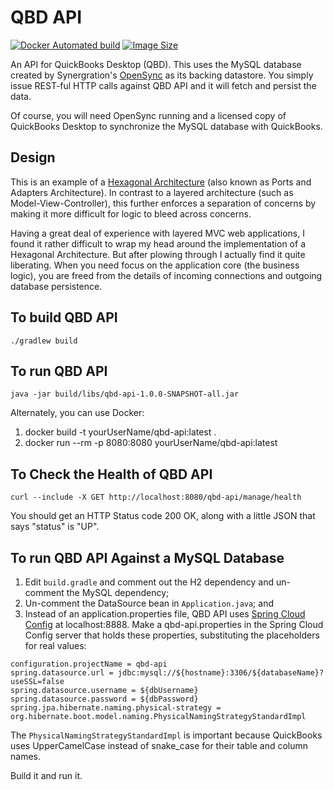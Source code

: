 # QBD API

[![Docker Automated build](https://img.shields.io/docker/automated/bschalme/qbd-api.svg?style=flat-square)](https://hub.docker.com/r/bschalme/qbd-api/builds/)
[![Image Size](https://images.microbadger.com/badges/image/bschalme/qbd-api.svg)](https://microbadger.com/images/bschalme/qbd-api)


An API for QuickBooks Desktop (QBD). This uses the MySQL database created by Synergration's [OpenSync](http://synergration.com/software/opensync/) as its backing datastore. You simply issue 
REST-ful HTTP calls against QBD API and it will fetch and persist the data.

Of course, you will need OpenSync running and a licensed copy of QuickBooks Desktop to synchronize the MySQL database with QuickBooks.

## Design

This is an example of a [Hexagonal Architecture](https://en.wikipedia.org/wiki/Hexagonal_architecture_(software)) (also known as Ports and Adapters Architecture). In contrast to a layered
architecture (such as Model-View-Controller), this further enforces a separation of concerns by making it more difficult for logic to bleed across concerns.

Having a great deal of experience with layered MVC web applications, I found it rather difficult to wrap my head around the implementation of a Hexagonal Architecture. But after plowing
through I actually find it quite liberating. When you need focus on the application core (the business logic), you are freed from the details of incoming connections and outgoing 
database persistence. 

## To build QBD API

```
./gradlew build
```

## To run QBD API

```
java -jar build/libs/qbd-api-1.0.0-SNAPSHOT-all.jar 
```

Alternately, you can use Docker:

1. docker build -t yourUserName/qbd-api:latest .
2. docker run --rm -p 8080:8080 yourUserName/qbd-api:latest

## To Check the Health of QBD API

```
curl --include -X GET http://localhost:8080/qbd-api/manage/health
``` 

You should get an HTTP Status code 200 OK, along with a little JSON that says "status" is "UP".

## To run QBD API Against a MySQL Database

1. Edit `build.gradle` and comment out the H2 dependency and un-comment the MySQL dependency;
2. Un-comment the DataSource bean in `Application.java`; and 
3. Instead of an application.properties file, QBD API uses [Spring Cloud Config](https://cloud.spring.io/spring-cloud-config/) at localhost:8888. Make a qbd-api.properties in the Spring Cloud Config server that holds these properties, substituting the placeholders for real values:

```
configuration.projectName = qbd-api
spring.datasource.url = jdbc:mysql://${hostname}:3306/${databaseName}?useSSL=false
spring.datasource.username = ${dbUsername}
spring.datasource.password = ${dbPassword}
spring.jpa.hibernate.naming.physical-strategy = org.hibernate.boot.model.naming.PhysicalNamingStrategyStandardImpl
```

The `PhysicalNamingStrategyStandardImpl` is important because QuickBooks uses UpperCamelCase instead of snake_case for their table and column names.

Build it and run it.
